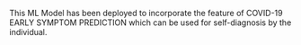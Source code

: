 This ML Model has been deployed to incorporate the feature of COVID-19 EARLY SYMPTOM PREDICTION which can be used for self-diagnosis by the individual.
